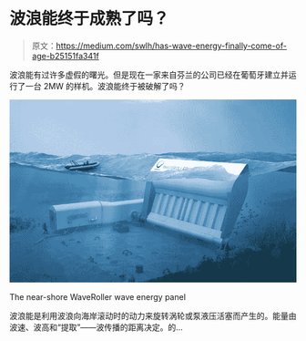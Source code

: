 # 波浪能终于成熟了吗？

> 原文：<https://medium.com/swlh/has-wave-energy-finally-come-of-age-b25151fa341f>

波浪能有过许多虚假的曙光。但是现在一家来自芬兰的公司已经在葡萄牙建立并运行了一台 2MW 的样机。波浪能终于被破解了吗？

![](img/77fdbae1744fa2d94a2adf22ee665d81.png)

The near-shore WaveRoller wave energy panel

波浪能是利用波浪向海岸滚动时的动力来旋转涡轮或泵液压活塞而产生的。能量由波速、波高和“提取”——波传播的距离决定。的…